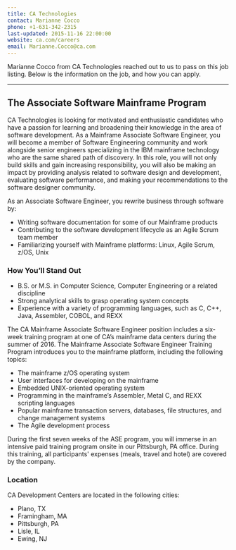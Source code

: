 ```yaml
---
title: CA Technologies
contact: Marianne Cocco
phone: +1-631-342-2315
last-updated: 2015-11-16 22:00:00
website: ca.com/careers
email: Marianne.Cocco@ca.com
---
```

Marianne Cocco from CA Technologies reached out to us to pass on this job listing. Below is the information on the job, and how you can apply.

***

## The Associate Software Mainframe Program

CA Technologies is looking for motivated and enthusiastic candidates who have a passion for learning and broadening their knowledge in the area of software development. As a Mainframe Associate Software Engineer, you will become a member of Software Engineering community and work alongside senior engineers specializing in the IBM mainframe technology who are the same shared path of discovery. In this role, you will not only build skills and gain increasing responsibility, you will also be making an impact by providing analysis related to software design and development, evaluating software performance, and making your recommendations to the software designer community.

As an Associate Software Engineer, you rewrite business through software by:

* Writing software documentation  for some of our Mainframe products
* Contributing to the software development lifecycle as an Agile Scrum team member
* Familiarizing yourself with Mainframe platforms: Linux, Agile Scrum, z/OS, Unix

### How You’ll Stand Out

* B.S. or M.S. in Computer Science, Computer Engineering or a related discipline
* Strong analytical skills to grasp operating system concepts
* Experience with a variety of programming languages, such as C, C++, Java, Assembler, COBOL, and REXX

The CA Mainframe Associate Software Engineer position includes a six-week training program at one of CA’s mainframe data centers during the summer of 2016. The Mainframe Associate Software Engineer Training Program introduces you to the mainframe platform, including the following topics:
* The mainframe z/OS operating system
* User interfaces for developing on the mainframe
* Embedded UNIX-oriented operating system
* Programming in the mainframe’s Assembler, Metal C, and REXX scripting languages
* Popular mainframe transaction servers, databases, file structures, and change management systems
* The Agile development process

During the first seven weeks of the ASE program, you will immerse in an intensive paid training program onsite in our Pittsburgh, PA office. During this training, all participants' expenses (meals, travel and hotel) are covered by the company.

### Location

CA Development Centers are located in the following cities:

* Plano, TX
* Framingham, MA
* Pittsburgh, PA
* Lisle, IL
* Ewing, NJ      
